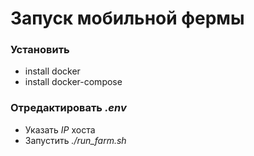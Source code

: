 __Запуск мобильной фермы__
=
### Установить 

* install docker
* install docker-compose


### Отредактировать _**.env**_

* Указать _IP_ хоста
* Запустить _./run_farm.sh_

